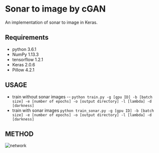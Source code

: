 # Sonar to image by cGAN
An implementation of sonar to image in Keras.

## Requirements
- python 3.6.1  
- NumPy 1.13.3  
- tensorflow 1.2.1  
- Keras 2.0.6  
- Pillow 4.2.1  

## USAGE
- train without sonar images
-- `python train.py -g [gpu ID] -b [batch size] -e [number of epochs] -o [output directory] -l [lambda] -d [darkness]`
- train with sonar images
`python train_sonar.py -g [gpu ID] -b [batch size] -e [number of epochs] -o [output directory] -l [lambda] -d [darkness]`


## METHOD
![network](https://user-images.githubusercontent.com/17425130/35025664-155e67ec-fb8a-11e7-9e98-697c07d5b163.png)
